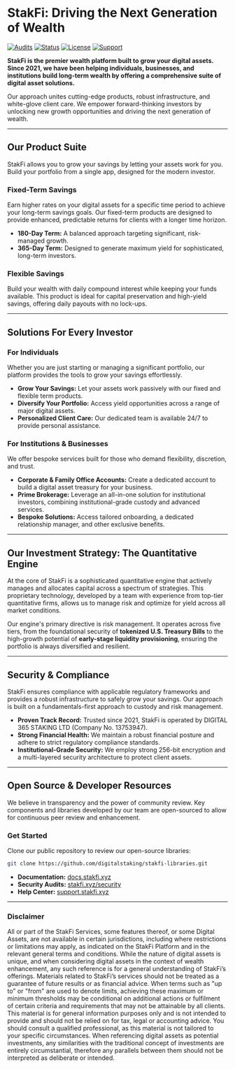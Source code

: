 # StakFi: Driving the Next Generation of Wealth

[![Audits](https://img.shields.io/badge/Audits-Passed-green?style=for-the-badge)](https://stakfi.xyz/audits)
[![Status](https://img.shields.io/badge/Platform-Operational-brightgreen?style=for-the-badge)](https://status.stakfi.xyz)
[![License](https://img.shields.io/badge/License-Proprietary-blue?style=for-the-badge)](https://stakfi.xyz/terms)
[![Support](https://img.shields.io/badge/Support-24/7-_?style=for-the-badge&logo=zendesk)](https://support.stakfi.xyz)

**StakFi is the premier wealth platform built to grow your digital assets. Since 2021, we have been helping individuals, businesses, and institutions build long-term wealth by offering a comprehensive suite of digital asset solutions.**

Our approach unites cutting-edge products, robust infrastructure, and white-glove client care. We empower forward-thinking investors by unlocking new growth opportunities and driving the next generation of wealth.

---

## Our Product Suite

StakFi allows you to grow your savings by letting your assets work for you. Build your portfolio from a single app, designed for the modern investor.

### Fixed-Term Savings
Earn higher rates on your digital assets for a specific time period to achieve your long-term savings goals. Our fixed-term products are designed to provide enhanced, predictable returns for clients with a longer time horizon.

*   **180-Day Term:** A balanced approach targeting significant, risk-managed growth.
*   **365-Day Term:** Designed to generate maximum yield for sophisticated, long-term investors.

### Flexible Savings
Build your wealth with daily compound interest while keeping your funds available. This product is ideal for capital preservation and high-yield savings, offering daily payouts with no lock-ups.

---

## Solutions For Every Investor

### For Individuals
Whether you are just starting or managing a significant portfolio, our platform provides the tools to grow your savings effortlessly.
*   **Grow Your Savings:** Let your assets work passively with our fixed and flexible term products.
*   **Diversify Your Portfolio:** Access yield opportunities across a range of major digital assets.
*   **Personalized Client Care:** Our dedicated team is available 24/7 to provide personal assistance.

### For Institutions & Businesses
We offer bespoke services built for those who demand flexibility, discretion, and trust.
*   **Corporate & Family Office Accounts:** Create a dedicated account to build a digital asset treasury for your business.
*   **Prime Brokerage:** Leverage an all-in-one solution for institutional investors, combining institutional-grade custody and advanced services.
*   **Bespoke Solutions:** Access tailored onboarding, a dedicated relationship manager, and other exclusive benefits.

---

## Our Investment Strategy: The Quantitative Engine

At the core of StakFi is a sophisticated quantitative engine that actively manages and allocates capital across a spectrum of strategies. This proprietary technology, developed by a team with experience from top-tier quantitative firms, allows us to manage risk and optimize for yield across all market conditions.

Our engine's primary directive is risk management. It operates across five tiers, from the foundational security of **tokenized U.S. Treasury Bills** to the high-growth potential of **early-stage liquidity provisioning**, ensuring the portfolio is always diversified and resilient.

---

## Security & Compliance

StakFi ensures compliance with applicable regulatory frameworks and provides a robust infrastructure to safely grow your savings. Our approach is built on a fundamentals-first approach to custody and risk management.

*   **Proven Track Record:** Trusted since 2021, StakFi is operated by DIGITAL 365 STAKING LTD (Company No. 13753947).
*   **Strong Financial Health:** We maintain a robust financial posture and adhere to strict regulatory compliance standards.
*   **Institutional-Grade Security:** We employ strong 256-bit encryption and a multi-layered security architecture to protect client assets.

---

## Open Source & Developer Resources

We believe in transparency and the power of community review. Key components and libraries developed by our team are open-sourced to allow for continuous peer review and enhancement.

### Get Started
Clone our public repository to review our open-source libraries:
```bash
git clone https://github.com/digitalstaking/stakfi-libraries.git
```
*   **Documentation:** [docs.stakfi.xyz](https://docs.stakfi.xyz)
*   **Security Audits:** [stakfi.xyz/security](https://stakfi.xyz/security)
*   **Help Center:** [support.stakfi.xyz](https://support.stakfi.xyz)

---

### Disclaimer

All or part of the StakFi Services, some features thereof, or some Digital Assets, are not available in certain jurisdictions, including where restrictions or limitations may apply, as indicated on the StakFi Platform and in the relevant general terms and conditions. While the nature of digital assets is unique, and when considering digital assets in the context of wealth enhancement, any such reference is for a general understanding of StakFi’s offerings. Materials related to StakFi’s services should not be treated as a guarantee of future results or as financial advice. When terms such as "up to" or "from" are used to denote limits, achieving these maximum or minimum thresholds may be conditional on additional actions or fulfilment of certain criteria and requirements that may not be attainable by all clients. This material is for general information purposes only and is not intended to provide and should not be relied on for tax, legal or accounting advice. You should consult a qualified professional, as this material is not tailored to your specific circumstances. When referencing digital assets as potential investments, any similarities with the traditional concept of investments are entirely circumstantial, therefore any parallels between them should not be interpreted as deliberate or intended.
